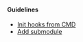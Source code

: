 
#### Guidelines 
* [Init hooks from CMD]([https://github.com/khdevnet/git-help/blob/master/submodules.md](https://github.com/khdevnet/git-help/blob/master/githooks.md))
* [Add submodule](https://github.com/khdevnet/git-help/blob/master/submodules.md)


